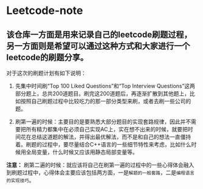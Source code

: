 # Leetcode-note

## 该仓库一方面是用来记录自己的leetcode刷题过程，另一方面则是希望可以通过这种方式和大家进行一个leetcode的刷题分享。

对于这次的刷题计划有如下说明：

1. 先集中时间刷“Top 100 Liked Questions”和“Top Interview Questions”这两部分题上，总共200道题目。刷完这200道题后，再逐渐扩散到其他题上，比如按照自己刷题过程中比较吃力的那一部分类型来刷，或者去刷一些公司的题。

2. 刷第一遍的时候：主要目的是要熟悉大部分题目的实现套路规律，因此并不需要把所有精力都集中在必须自己实现AC上，实在想不出来的时候，就要把时间花在总结这道题的解法，并得出最优解法，而不是和自己的想法一直僵持着。刷题的过程中，要尽量结合C++语言的一些细节特性来考虑，比如什么时候用全局变量，什么时候又应该用静态局部变量等。

**注意：** 刷第二遍的时候：就应该将自己在刷第一遍的过程中的一些心得体会融入到刷题过程中，心得体会主要应该包括两方面，一是`解题的一般套路`，二是`编程语言的实现技巧`。
